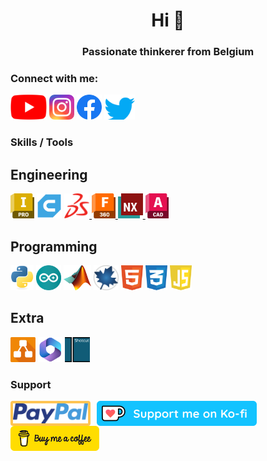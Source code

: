 <h1 align="center">Hi 👋</h1>
<h3 align="center">Passionate thinkerer from Belgium</h3>

<h3 align="left">Connect with me:</h3>
<p align="left">
    <a href="https://www.youtube.com/c/stijnsprojects" target="blank"><img src="youtube.svg" alt="youtube" style="height: 40px;"/></a>
    <a href="https://instagram.com/stijnsprojects" target="blank"><img src="instagram.png" alt="instagram" style="height: 40px;"/></a>
    <a href="https://fb.com/stijnsprojects" target="blank"><img src="facebook.svg" alt="facebook" style="height: 40px;"/></a>
    <a href="https://twitter.com/stijnsprojects" target="blank"><img src="twitter.svg" alt="twitter" style="height: 40px;"/></a>
</p>

<h3 align="left">Skills / Tools</h3>
<h2 align="left">Engineering</h2>
<p align="left">
    <a href="https://www.autodesk.com/products/inventor" target="_blank" rel="noreferrer"> <img src="inventor.svg" alt="inventor" style="height: 40px;"/></a>
    <a href="https://ultimaker.com/software/ultimaker-cura" target="_blank" rel="noreferrer"> <img src="cura.svg" alt="cura" style="height: 40px;"/></a>
    <a href="https://www.solidworks.com/" target="_blank" rel="noreferrer"> <img src="solidworks.png" alt="solidworks" style="height: 40px;"/> </a>
    <a href="https://www.autodesk.com/products/fusion-360" target="_blank" rel="noreferrer"> <img src="fusion360.svg" alt="fusion360" style="height: 40px;"/> </a>
    <a href="https://www.plm.automation.siemens.com/global/en/products/nx/" target="_blank" rel="noreferrer"> <img src="nx.svg" alt="nx" style="height: 40px;"/> </a>
    <a href="https://www.autodesk.com/products/autocad" target="_blank" rel="noreferrer"> <img src="autocad.svg" alt="autocad" style="height: 40px;"/> </a>
</p>
<h2 align="left">Programming</h2>
<p align="left">
    <a href="https://www.python.org" target="_blank" rel="noreferrer"> <img src="python.png" alt="python" style="height: 40px;"/></a> 
    <a href="https://www.arduino.cc/" target="_blank" rel="noreferrer"> <img src="arduino.svg" alt="arduino" style="height: 40px;"/></a>
    <a href="https://www.mathworks.com/" target="_blank" rel="noreferrer"> <img src="matlab.png" alt="matlab" style="height: 40px;"/></a> 
    <a href="https://www.maplesoft.com/products/Maple/" target="_blank" rel="noreferrer"> <img src="maple.svg" alt="maple" style="height: 40px;"/></a>
    <a href="https://www.w3.org/html/" target="_blank" rel="noreferrer"> <img src="html5.svg" alt="html5" style="height: 40px;"/></a>
    <a href="https://www.w3schools.com/css/" target="_blank" rel="noreferrer"> <img src="css3.svg" alt="css3" style="height: 40px;"/></a>
    <a href="https://developer.mozilla.org/en-US/docs/Web/JavaScript" target="_blank" rel="noreferrer"> <img src="javascript.svg" alt="javascript" style="height: 40px;"/></a>
</p>
<h2 align="left">Extra</h2>
<p align="left">
    <a href="https://app.diagrams.net" target="_blank" rel="noreferrer"> <img src="drawio.png" alt="drawio" style="height: 40px;"/></a>
    <a href="https://www.office.com/" target="_blank" rel="noreferrer"> <img src="ms365.png" alt="ms365" style="height: 40px;"/></a>
    <a href="https://shotcut.org/" target="_blank" rel="noreferrer"> <img src="shotcut.png" alt="shotcut" style="height: 40px;"/></a>
</p>

<h3 align="left">Support</h3>
<p>
    <a href="https://www.paypal.com/donate/?hosted_button_id=9RDTWTXFRXVKW" target="_blank" rel="noopener noreferrer"><img align="left" src="paypal.png" alt="paypal" style="height: 32px; border: 4px solid #fec453; border-radius: 4px; background-color: #fec453; margin-right: 10px;"></a>
    <a href="https://ko-fi.com/stijnsprojects" target="_blank" rel="noopener noreferrer"><img align="left" src="kofi.png" alt="kofi" style="height: 40px; margin-right: 10px;"></a>
    <a href="https://www.buymeacoffee.com/stijnsprojects" target="_blank" rel="noopener noreferrer"><img align="left" src="buymeacoffee.png" alt="buymeacoffee" style="height: 40px !important;"></a>
</p>
<br><br>

